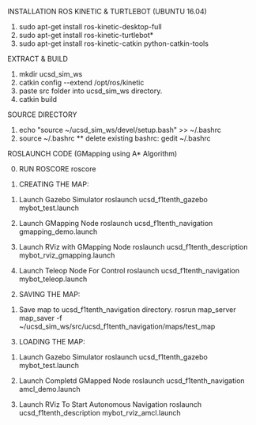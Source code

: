 INSTALLATION ROS KINETIC & TURTLEBOT (UBUNTU 16.04)

1) sudo apt-get install ros-kinetic-desktop-full
2) sudo apt-get install ros-kinetic-turtlebot*
3) sudo apt-get install ros-kinetic-catkin python-catkin-tools 

EXTRACT & BUILD 

1) mkdir ucsd_sim_ws
2) catkin config --extend /opt/ros/kinetic 
3) paste src folder into ucsd_sim_ws directory.
4) catkin build

SOURCE DIRECTORY

1) echo "source ~/ucsd_sim_ws/devel/setup.bash" >> ~/.bashrc
2) source ~/.bashrc
** delete existing bashrc:  gedit ~/.bashrc

ROSLAUNCH CODE (GMapping using A* Algorithm)

0. RUN ROSCORE 
roscore

1. CREATING THE MAP:

1) Launch Gazebo Simulator
roslaunch ucsd_f1tenth_gazebo mybot_test.launch

2) Launch GMapping Node
roslaunch ucsd_f1tenth_navigation gmapping_demo.launch

3) Launch RViz with GMapping Node
roslaunch ucsd_f1tenth_description mybot_rviz_gmapping.launch

4) Launch Teleop Node For Control
roslaunch ucsd_f1tenth_navigation mybot_teleop.launch

2. SAVING THE MAP:

1) Save map to ucsd_f1tenth_navigation directory.
rosrun map_server map_saver -f ~/ucsd_sim_ws/src/ucsd_f1tenth_navigation/maps/test_map

3. LOADING THE MAP:

1) Launch Gazebo Simulator
roslaunch ucsd_f1tenth_gazebo mybot_test.launch

2) Launch Completd GMapped Node
roslaunch ucsd_f1tenth_navigation amcl_demo.launch

3) Launch RViz To Start Autonomous Navigation
roslaunch ucsd_f1tenth_description mybot_rviz_amcl.launch
